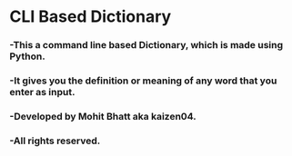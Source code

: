 # CLI Based Dictionary
### -This a command line based Dictionary, which is made using Python.
### -It gives you the definition or meaning of any word that you enter as input.
### -Developed by Mohit Bhatt aka kaizen04.
### -All rights reserved.
